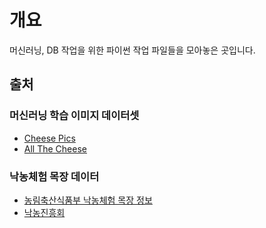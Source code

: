 # 개요
머신러닝, DB 작업을 위한 파이썬 작업 파일들을 모아놓은 곳입니다.

## 출처
### 머신러닝 학습 이미지 데이터셋
- [Cheese Pics](https://www.kaggle.com/datasets/mathurinache/cheese-pics)
- [All The Cheese](https://www.kaggle.com/datasets/jenlooper/cheese)

### 낙농체험 목장 데이터
- [농림축산식품부 낙농체험 목장 정보](https://www.data.go.kr/data/15005290/fileData.do)
- [낙농진흥회](https://www.dairy.or.kr/kor/sub02/menu_04_1_1.html)